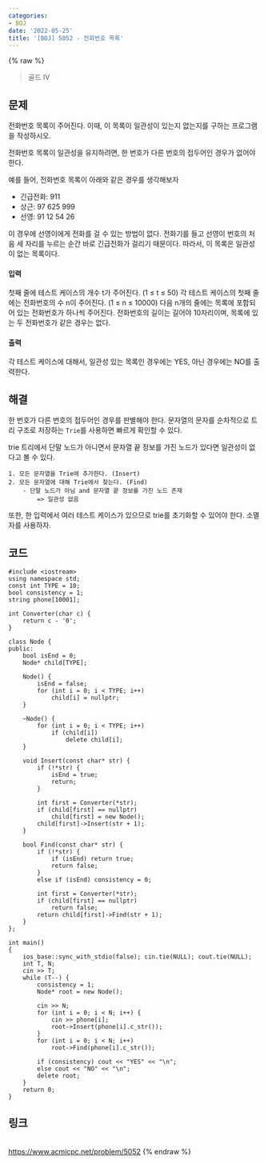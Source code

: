 ```yaml
---
categories:
- BOJ
date: '2022-05-25'
title: '[BOJ] 5052 - 전화번호 목록'
---
```


{% raw %}
> 골드 IV<br>

## 문제
전화번호 목록이 주어진다. 이때, 이 목록이 일관성이 있는지 없는지를 구하는 프로그램을 작성하시오.

전화번호 목록이 일관성을 유지하려면, 한 번호가 다른 번호의 접두어인 경우가 없어야 한다.

예를 들어, 전화번호 목록이 아래와 같은 경우를 생각해보자

-   긴급전화: 911
-   상근: 97 625 999
-   선영: 91 12 54 26

이 경우에 선영이에게 전화를 걸 수 있는 방법이 없다. 전화기를 들고 선영이 번호의 처음 세 자리를 누르는 순간 바로 긴급전화가 걸리기 때문이다. 따라서, 이 목록은 일관성이 없는 목록이다.

#### 입력
첫째 줄에 테스트 케이스의 개수 t가 주어진다. (1 ≤ t ≤ 50) 각 테스트 케이스의 첫째 줄에는 전화번호의 수 n이 주어진다. (1 ≤ n ≤ 10000) 다음 n개의 줄에는 목록에 포함되어 있는 전화번호가 하나씩 주어진다. 전화번호의 길이는 길어야 10자리이며, 목록에 있는 두 전화번호가 같은 경우는 없다.

#### 출력
각 테스트 케이스에 대해서, 일관성 있는 목록인 경우에는 YES, 아닌 경우에는 NO를 출력한다.

## 해결
한 번호가 다른 번호의 접두어인 경우를 판별해야 한다. 문자열의 문자를 순차적으로 트리 구조로 저장하는 `Trie`를 사용하면 빠르게 확인할 수 있다.

trie 트리에서 단말 노드가 아니면서 문자열 끝 정보를 가진 노드가 있다면 일관성이 없다고 볼 수 있다.

```
1. 모든 문자열을 Trie에 추가한다. (Insert)
2. 모든 문자열에 대해 Trie에서 찾는다. (Find)
	- 단말 노드가 아님 and 문자열 끝 정보를 가진 노드 존재
		=> 일관성 없음
```

또한, 한 입력에서 여러 테스트 케이스가 있으므로 trie를 초기화할 수 있어야 한다. 소멸자를 사용하자.

## 코드
```
#include <iostream>
using namespace std;
const int TYPE = 10;
bool consistency = 1;
string phone[10001];

int Converter(char c) {
	return c - '0';
}

class Node {
public:
	bool isEnd = 0;
	Node* child[TYPE];

	Node() {
		isEnd = false;
		for (int i = 0; i < TYPE; i++)
			child[i] = nullptr;
	}

	~Node() {
		for (int i = 0; i < TYPE; i++)
			if (child[i])
				delete child[i];
	}

	void Insert(const char* str) {
		if (!*str) {
			isEnd = true;
			return;
		}

		int first = Converter(*str);
		if (child[first] == nullptr)
			child[first] = new Node();
		child[first]->Insert(str + 1);
	}

	bool Find(const char* str) {
		if (!*str) {
			if (isEnd) return true;
			return false;
		}
		else if (isEnd) consistency = 0;

		int first = Converter(*str);
		if (child[first] == nullptr)
			return false;
		return child[first]->Find(str + 1);
	}
};

int main()
{
	ios_base::sync_with_stdio(false); cin.tie(NULL); cout.tie(NULL);
	int T, N;
	cin >> T;
	while (T--) {
		consistency = 1;
		Node* root = new Node();

		cin >> N;
		for (int i = 0; i < N; i++) {
			cin >> phone[i];
			root->Insert(phone[i].c_str());
		}
		for (int i = 0; i < N; i++)
			root->Find(phone[i].c_str());

		if (consistency) cout << "YES" << "\n";
		else cout << "NO" << "\n";
		delete root;
	}
	return 0;
}
```

## 링크
<br>https://www.acmicpc.net/problem/5052
{% endraw %}